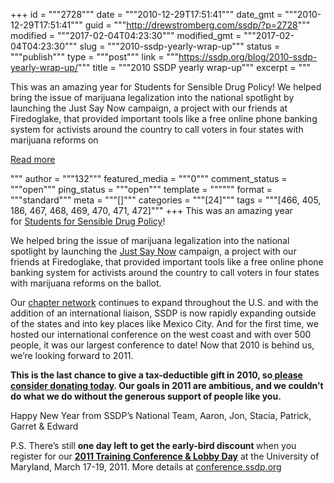 +++
id = """2728"""
date = """2010-12-29T17:51:41"""
date_gmt = """2010-12-29T17:51:41"""
guid = """http://drewstromberg.com/ssdp/?p=2728"""
modified = """2017-02-04T04:23:30"""
modified_gmt = """2017-02-04T04:23:30"""
slug = """2010-ssdp-yearly-wrap-up"""
status = """publish"""
type = """post"""
link = """https://ssdp.org/blog/2010-ssdp-yearly-wrap-up/"""
title = """2010 SSDP yearly wrap-up"""
excerpt = """<p>This was an amazing year for Students for Sensible Drug Policy! We helped bring the issue of marijuana legalization into the national spotlight by launching the Just Say Now campaign, a project with our friends at Firedoglake, that provided important tools like a free online phone banking system for activists around the country to call voters in four states with marijuana reforms on</p>
<div class="h10"></div>
<p><a class="more-link2 flat" href="https://ssdp.org/blog/2010-ssdp-yearly-wrap-up/">Read more</a></p>
"""
author = """132"""
featured_media = """0"""
comment_status = """open"""
ping_status = """open"""
template = """"""
format = """standard"""
meta = """[]"""
categories = """[24]"""
tags = """[466, 405, 186, 467, 468, 469, 470, 471, 472]"""
+++
This was an amazing year for <a href="http://ssdp.org/">Students for Sensible Drug Policy</a>!

We helped bring the issue of marijuana legalization into the national spotlight by launching the <a href="http://daregeneration.blogspot.com/2010/08/just-say-now.html" target="_blank">Just Say Now</a> campaign, a project with our friends at Firedoglake, that provided important tools like a free online phone banking system for activists around the country to call voters in four states with marijuana reforms on the ballot.

Our <a href="http://ssdp.org/chapters" target="_blank">chapter network</a> continues to expand throughout the U.S. and with the addition of an international liaison, SSDP is now rapidly expanding outside of the states and into key places like Mexico City. And for the first time, we hosted our international conference on the west coast and with over 500 people, it was our largest conference to date! Now that 2010 is behind us, we&#8217;re looking forward to 2011.<strong>
</strong>

<strong>This is the last chance to give a tax-deductible gift in 2010, so</strong><a href="http://ssdp.org/donate"><strong> please consider donating today</strong></a><strong>. Our goals in 2011 are ambitious, and we couldn&#8217;t do what we do without the generous support of people like you.</strong>

Happy New Year from SSDP&#8217;s National Team,
Aaron, Jon, Stacia, Patrick, Garret &amp; Edward

P.S. There&#8217;s still <strong>one day left to get the early-bird discount </strong>when you register for our <a href="http://ssdp.eventbright.com/" target="_blank"><strong>2011 Training Conference &amp; Lobby Day</strong></a> at the University of Maryland, March 17-19, 2011. More details at <a href="http://conference.ssdp.org/" target="_blank">conference.ssdp.org</a>
